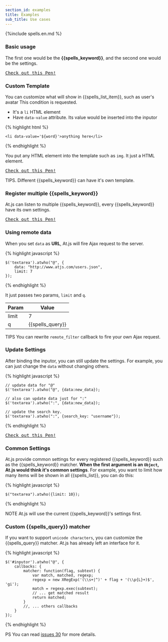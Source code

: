 ```yaml
---
section_id: examples
title: Examples
sub_title: Use cases
---
```

{%include spells.en.md %}


### Basic usage

The first one would be the **{{spells_keyword}}**, and the second one would be the settings.

<pre class="codepen" data-height="300" data-type="result" data-href="Lzfkb" data-user="ichord" data-safe="true"><code></code><a href="http://codepen.io/ichord/pen/Lzfkb">Check out this Pen!</a></pre>


### Custom Template

You can customize what will show in {{spells_list_item}}, such as user's avatar
This condition is requested.

* It's a `li` HTML element
* Have `data-value` attribute. Its value would be inserted into the inputor

{% highlight html %}

    <li data-value='${word}'>anything here</li>

{% endhighlight %}

You put any HTML element into the template such as `img`. It just a HTML element.

<pre class="codepen" data-height="300" data-type="result" data-href="wIvHJ" data-user="ichord" data-safe="true"><code></code><a href="http://codepen.io/ichord/pen/wIvHJ">Check out this Pen!</a></pre>

<span class="label label-info">TIPS.</span> Different {{spells_keyword}} can have it's own template.


### Register multiple {{spells_keyword}}

At.js can listen to multiple {{spells_keyword}}, every {{spells_keyword}} have its own settings.

<pre class="codepen" data-height="300" data-type="result" data-href="DrLcx" data-user="ichord" data-safe="true"><code></code><a href="http://codepen.io/ichord/pen/DrLcx">Check out this Pen!</a></pre>


### Using remote data

When you set `data` as **URL**, At.js will fire Ajax request to the server.

{% highlight javascript %}

    $('textarea').atwho("@", {
        data: "http://www.atjs.com/users.json",
        limit: 7
    });

{% endhighlight %}

It just passes two params, `limit` and `q`.

<table class="table table-bordered table-striped" style="width: auto;">
    <thead>
        <tr>
            <th>Param</th>
            <th>Value</th>
        </tr>
    </thead>
    <tbody>
        <tr>
            <td>limit</td>
            <td>7</td>
        </tr>
        <tr>
            <td>q</td>
            <td>{{spells_query}}</td>
        </tr>
    </tbody>
</table>

<span class="label label-info">TIPS</span> You can rewrite `remote_filter` callback to fire your own Ajax request.




### Update Settings

After binding the inputor, you can still update the settings. For example, you can just change the `data` without changing others.

{% highlight javascript %}

    // update data for "@"
    $('textarea').atwho("@", {data:new_data});

    // also can update data just for ":"
    $('textarea').atwho(":", {data:new_data});

    // update the search key.
    $('textarea').atwho(":", {search_key: "username"});

{% endhighlight %}

<pre class="codepen" data-height="300" data-type="result" data-href="BIijm" data-user="ichord" data-safe="true"><code></code><a href="http://codepen.io/ichord/pen/BIijm">Check out this Pen!</a></pre>

### Common Settings

At.js provide common settings for every registered {{spells_keyword}} such as the {{spells_keyword}} matcher.
**When the first argument is an `Object`, At.js would think it's common settings**.
For example, you want to limit how many items will be shown in all {{spells_list}}, you can do this:

{% highlight javascript %}

    $("textarea").atwho({limit: 10});

{% endhighlight %}

<span class="label label-warning">NOTE</span> At.js will use the current {{spells_keyword}}'s settings first.


### Custom {{spells_query}} matcher

If you want to support `unicode characters`, you can customize the {{spells_query}} matcher.
At.js has already left an interface for it.

{% highlight javascript %}

    $('#inputor').atwho("@", {
        callbacks: {
            matcher: function(flag, subtext) {
                var match, matched, regexp;
                regexp = new XRegExp('(\\s+|^)' + flag + '(\\p{L}+)$', 'gi');
                match = regexp.exec(subtext);
                // ... get matched result
                return matched;
            }
            //, ... others callbacks
        }
    });

{% endhighlight %}

<span class="label label-info">PS</span> You can read [issues 30](https://github.com/ichord/At.js/issues/30) for more details.
